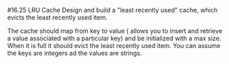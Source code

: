 #16.25 LRU Cache
Design and build a "least recently used" cache, which evicts the least recently used item.

The cache should map from key to  value ( allows you to insert and retrieve a value associated with a particular key) and be initialized with a max size. When it is full it should evict the least recently used item. You can assume the keys are integers ad the values are strings.

